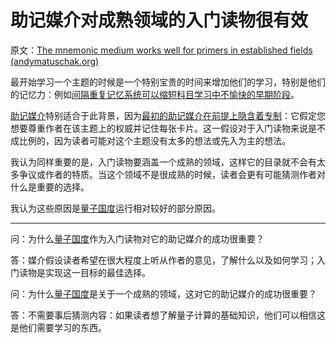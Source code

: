 # 助记媒介对成熟领域的入门读物很有效

原文：[The mnemonic medium works well for primers in established fields (andymatuschak.org)](https://notes.andymatuschak.org/zY1nxKoZCJmCd6EpMxzWHwmCyiQUG7nX17Z)

最开始学习一个主题的时候是一个特别宝贵的时间来增加他们的学习，特别是他们的记忆力：例如[间隔重复记忆系统可以缩短科目学习中不愉快的早期阶段](https://notes.andymatuschak.org/z36hoKonZMF93rY34goQhyFLfnTfHmSwBzNYs)。

[助记媒介](https://notes.andymatuschak.org/z4rRX3qwSSJRsEkdXKwH2shamgHNeRthrMLiF)特别适合于此背景，因为[最初的助记媒介在前提上隐含着专制](https://notes.andymatuschak.org/z2SaePptX2K1sudevrMYrjaqP7ZBRLs82iSv)：它假定您想要尊重作者在该主题上的权威并记住每张卡片。这一假设对于入门读物来说是不成比例的，因为读者可能对这个主题没有太多的想法或先入为主的想法。

我认为同样重要的是，入门读物要涵盖一个成熟的领域，这样它的目录就不会有太多争议或作者的特质。当这个领域不是很成熟的时候，读者会更有可能猜测作者对什么是重要的选择。

我认为这些原因是[量子国度](https://notes.andymatuschak.org/z2fBHADWa93EZTuNzuww7V3Vi587ZyZ4FHTHm)运行相对较好的部分原因。

------

问：为什么[量子国度](https://notes.andymatuschak.org/Quantum_Country)作为入门读物对它的助记媒介的成功很重要？

答：媒介假设读者希望在很大程度上听从作者的意见，了解什么以及如何学习；入门读物是实现这一目标的最佳选择。

问：为什么[量子国度](https://notes.andymatuschak.org/Quantum_Country)是关于一个成熟的领域，这对它的助记媒介的成功很重要？

答：不需要事后猜测内容：如果读者想了解量子计算的基础知识，他们可以相信这是他们需要学习的东西。